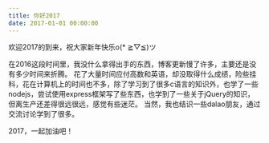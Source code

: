 ```yaml
---
title: 你好2017
date: 2017-01-01 00:00:00
---
```


欢迎2017的到来，祝大家新年快乐o(* ≧▽≦)ツ

在2016这段时间里，我没什么拿得出手的东西，博客更新慢了许多，主要还是没有多少时间来折腾。
花了大量时间应付高数和英语，却没取得什么成绩，险些挂科，花在计算机上的时间也不多，除了学习到了很多c语言的知识外，也学了一些nodejs，尝试使用express框架写了些东西，也学到了一些关于jQuery的知识，但离生产还差得很远很远，感觉有些迷茫。
当然，我也结识一些dalao朋友，通过交流讨论学到了很多。

2017，一起加油吧！
<!--more-->
